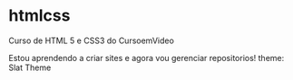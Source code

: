 # htmlcss

Curso de HTML 5 e CSS3 do CursoemVideo

Estou aprendendo a criar sites e agora vou gerenciar repositorios!
theme: Slat Theme
